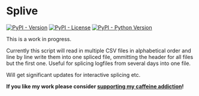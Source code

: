 # Splive <!-- omit in toc -->

[![PyPI - Version](https://img.shields.io/pypi/v/splive?style=flat-square)](https://pypi.org/project/splive/)
[![PyPI - License](https://img.shields.io/pypi/l/splive?style=flat-square)](https://pypi.org/project/splive/)
[![PyPI - Python Version](https://img.shields.io/pypi/pyversions/splive?style=flat-square)](https://pypi.org/project/splive/)

This is a work in progress.

Currently this script will read in multiple CSV files in alphabetical order and line by line write them into one spliced file, ommitting the header for all files but the first one. Useful for splicing logfiles from several days into one file.

Will get significant updates for interactive splicing etc.

**If you like my work please consider [supporting my caffeine addiction](https://github.com/Chrismettal#donations)!**

